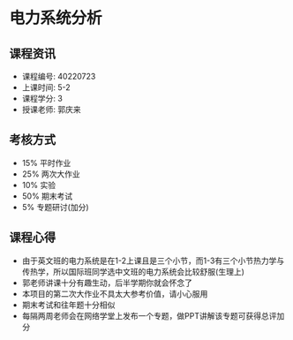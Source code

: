 # 电力系统分析

## 课程资讯
- 课程编号: 40220723 
- 上课时间: 5-2
- 课程学分: 3
- 授课老师: 郭庆来
  
## 考核方式
- 15% 平时作业
- 25% 两次大作业
- 10% 实验
- 50% 期末考试
- 5% 专题研讨(加分)

## 课程心得
- 由于英文班的电力系统是在1-2上课且是三个小节，而1-3有三个小节热力学与传热学，所以国际班同学选中文班的电力系统会比较舒服(生理上)
- 郭老师讲课十分有趣生动，后半学期你就会怀念了
- 本项目的第二次大作业不具太大参考价值，请小心服用
- 期末考试和往年题十分相似
- 每隔两周老师会在网络学堂上发布一个专题，做PPT讲解该专题可获得总评加分
